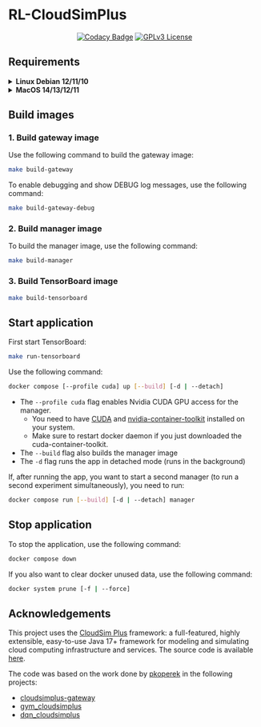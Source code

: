 # RL-CloudSimPlus

<div align="center">
<a href="https://app.codacy.com/gh/tgasla/rl-cloudsimplus/dashboard?utm_source=gh&utm_medium=referral&utm_content=&utm_campaign=Badge_grade"><img src="https://app.codacy.com/project/badge/Grade/e22788c9fc3c488598520c7fa35840cc" alt="Codacy Badge"></a>
<a href="https://github.com/tgasla/rl-cloudsimplus/blob/main/LICENSE"><img src="https://img.shields.io/github/license/tgasla/rl-cloudsimplus?" alt="GPLv3 License"></a>
</div>

## Requirements

<details><summary><b>Linux Debian 12/11/10</b></summary>
    
### 1. Install Docker

<https://docs.docker.com/get-docker/>

### 2. Install Docker Compose

<https://docs.docker.com/compose/install/>

### 3. Install Java 21

You can install OpenJDK 21 JDK and JRE

```bash
sudo apt-get install openjdk-21-jdk openjdk-21-jre
```

### 4. Set the JAVA_HOME environment variable to the right path (the exact path may vary (different distro, different arch)

```bash
export JAVA_HOME=/usr/lib/jvm/java-21-openjdk-<arch>
```

<!--
### 1.5 Select the correct Gradle version

Head to the `cloudsimplus_gateway` that contains the `gradlew` file and run wrapper

`cloudsimplus_gateway/gradlew wrapper --gradle-version 7.3 --distribution-type all`
-->
</details>

<details><summary><b>MacOS 14/13/12/11</b></summary>

### 1. Install Docker

<https://docs.docker.com/get-docker/>

 > :warning: **Warning:**
 > If you install Docker Desktop, make sure you are giving enough memory in your containers by going to <b> Settings.. > Resources </b> and increasing the Memory Limit

### 2. Install Docker Compose

<https://docs.docker.com/compose/install/>

### 3. Install Java 21 JDK and JRE

You can install OpenJDK Java 21 using [brew](https://brew.sh/)

```bash
brew install openjdk@21
```

<!--
or you can also try Azul Zulu

`https://www.azul.com/downloads/?version=java-17-lts#zulu`

-->

### 4. Make sure that the environment variable JAVA_HOME is set to the right path

`export JAVA_HOME=/usr/libexec/java_home`

<!--
- For Zulu

    `export JAVA_HOME=/Library/Java/JavaVirtualMachines/zulu-17.jdk/Contents/Home`

- For OpenJDK downloaded using brew

  You can ask brew where OpenJDK Java was installed

  `brew info openjdk@21`

  and then add the given path to your shell profile
  
  `export JAVA_HOME=/opt/homebrew/opt/openjdk@17/libexec/openjdk.jdk/Contents/Home`

  -->
  
<!--
### 1.5 Select the correct Gradle version

Head to the `cloudsimplus_gateway` that contains the `gradlew` file and run wrapper

`cloudsimplus_gateway/gradlew wrapper --gradle-version 7.3 --distribution-type all`
-->
</details>

## Build images

### 1. Build gateway image

Use the following command to build the gateway image:

```bash
make build-gateway
```

To enable debugging and show DEBUG log messages, use the following command:

```bash
make build-gateway-debug
```

### 2. Build manager image

To build the manager image, use the following command:

```bash
make build-manager
```

### 3. Build TensorBoard image

```bash
make build-tensorboard
```

## Start application

First start TensorBoard:

```bash
make run-tensorboard
```

Use the following command:

```bash
docker compose [--profile cuda] up [--build] [-d | --detach]
```

- The `--profile cuda` flag enables Nvidia CUDA GPU access for the manager.
    - You need to have [CUDA](https://developer.nvidia.com/cuda-downloads) and [nvidia-container-toolkit](https://docs.nvidia.com/datacenter/cloud-native/container-toolkit/latest/install-guide.html) installed on your system.
    - Make sure to restart docker daemon if you just downloaded the cuda-container-toolkit.
- The `--build` flag also builds the manager image
- The `-d` flag runs the app in detached mode (runs in the background)

If, after running the app, you want to start a second manager (to run a second experiment simultaneously), you need to run:

```bash
docker compose run [--build] [-d | --detach] manager
```

## Stop application

To stop the application, use the following command:

```bash
docker compose down
```

If you also want to clear docker unused data, use the following command:

```bash
docker system prune [-f | --force]
```

## Acknowledgements

This project uses the [CloudSim Plus](http://cloudsimplus.org/) framework: a full-featured, highly extensible, easy-to-use Java 17+ framework for modeling and simulating cloud computing infrastructure and services. The source code is available [here](https://github.com/manoelcampos/cloudsim-plus).

The code was based on the work done by [pkoperek](https://github.com/pkoperek) in the following projects:
- [cloudsimplus-gateway](https://github.com/pkoperek/cloudsimplus-gateway)
- [gym_cloudsimplus](https://github.com/pkoperek/gym_cloudsimplus)
- [dqn_cloudsimplus](https://github.com/pkoperek/dqn_cloudsimplus)
